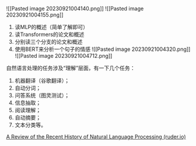 ![[Pasted image 20230921004140.png]]
![[Pasted image 20230921004155.png]]
1. 读MLP的概述（简单了解即可）
2. 读Transformers的论文和概述
3. 分别读三个分支的论文和概述
4. 使用BERT来分析一个句子的情感
![[Pasted image 20230921004320.png]]
![[Pasted image 20230921004712.png]]

自然语言处理的任务涉及“理解”层面，有一下几个任务：  
1. 机器翻译（谷歌翻译）；  
2. 自动分词；  
3. 问答系统（图灵测试）；  
4. 信息抽取；  
5. 阅读理解；  
6. 自动摘要；  
7. 文本分类等。

[A Review of the Recent History of Natural Language Processing (ruder.io)](https://www.ruder.io/a-review-of-the-recent-history-of-nlp/#2001neurallanguagemodels)